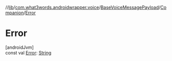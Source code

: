 //[lib](../../../../index.md)/[com.what3words.androidwrapper.voice](../../index.md)/[BaseVoiceMessagePayload](../index.md)/[Companion](index.md)/[Error](-error.md)

# Error

[androidJvm]\
const val [Error](-error.md): [String](https://kotlinlang.org/api/latest/jvm/stdlib/kotlin/-string/index.html)
